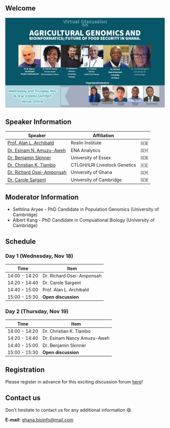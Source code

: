 ## Welcome

<img src="main.jpg" class="inline"/>

## Speaker Information

| Speaker                                                                                                              | Affiliation                           |         |
|----------------------------------------------------------------------------------------------------------------------|---------------------------------------|---------|
| [Prof. Alan L. Archibald](https://raw.githubusercontent.com/gbti/agrigenomics2020/gh-pages/speakers/alan.JPG)        | Roslin Institute                      | :gb:    |
| [Dr. Esinam N. Amuzu-Aweh](https://raw.githubusercontent.com/gbti/agrigenomics2020/gh-pages/speakers/esinam.JPG)     | ENA Analytics                         | :ghana: |
| [Dr. Benjamin Skinner](https://raw.githubusercontent.com/gbti/agrigenomics2020/gh-pages/speakers/ben.JPG)            | University of Essex                   | :gb:    |
| [Dr. Christian K. Tiambo](https://raw.githubusercontent.com/gbti/agrigenomics2020/gh-pages/speakers/christian.JPG)   | CTLGH/ILRI Livestock Genetics         | :kenya: |
| [Dr. Richard Osei-Amponsah](https://raw.githubusercontent.com/gbti/agrigenomics2020/gh-pages/speakers/richard.JPG)   | University of Ghana                   | :ghana: |
| [Dr. Carole Sargent](https://raw.githubusercontent.com/gbti/agrigenomics2020/gh-pages/speakers/carole.JPG)           | University of Cambridge               | :gb:    |

## Moderator Information

- Sethlina Aryee - PhD Candidate in Population Genomics (University of Cambridge)
- Albert Kang - PhD Candidate in Compuational Biology (University of Cambridge)

## Schedule

### Day 1 (Wednesday, Nov 18)

| Time          | Item                      |
|---------------|---------------------------|
| 14:00 - 14:20 | Dr. Richard Osei-Amponsah |
| 14:20 - 14:40 | Dr. Carole Sargent        |
| 14:40 - 15:00 | Prof. Alan L. Archibald   |
| 15:00 - 15:30 | **Open discussion**       |

### Day 2 (Thursday, Nov 19)

| Time          | Item                        |
|---------------|-----------------------------|
| 14:00 - 14:20 | Dr. Christian K. Tiambo     |
| 14:20 - 14:40 | Dr. Esinam Nancy Amuzu-Aweh |
| 14:40 - 15:00 | Dr. Benjamin Skinner        |
| 15:00 - 15:30 | **Open discussion**         |

## Registration

Please register in advance for this exciting discussion forum [here](https://zoom.us/webinar/register/WN_XUN2Ts1KRIebR1q_QJvrTA)!

## Contact us

Don't hesitate to contact us for any additional information :smile:.

**E-mail:** [ghana.bioinfo@mail.com](mailto:ghana.bioinfo@mail.com)
